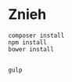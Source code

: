 Znieh
========================

    composer install
    npm install
    bower install


    gulp



